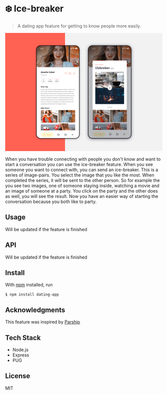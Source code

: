# ❄️ Ice-breaker

> A dating app feature for getting to know people more easily.

![](https://github.com/MartijnKeesmaat/dating-app/blob/master/hosted-images/app/ice.jpg?raw=true)

When you have trouble connecting with people you don't know and want to start a conversation you can use the ice-breaker feature. When you see someone you want to connect with, you can send an ice-breaker. This is a series of image-pairs. You select the image that you like the most. When completed the series, it will be sent to the other person. So for example the you see two images, one of someone staying inside, watching a movie and an image of someone at a party. You click on the party and the other does as well, you will see the result. Now you have an easier way of starting the conversation because you both like to party.


## Usage
Will be updated if the feature is finished

## API
Will be updated if the feature is finished

## Install

With [npm](https://npmjs.org/) installed, run

```
$ npm install dating-app
```

## Acknowledgments

This feature was inspired by [Parship](https://www.parship.nl/)

## Tech Stack
- Node.js
- Express
- PUG

## License

MIT
